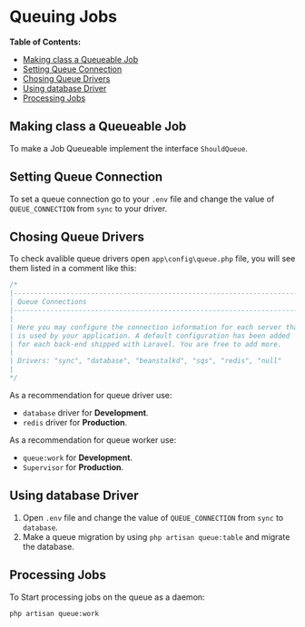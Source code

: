 # Queuing Jobs

**Table of Contents:**
* [Making class a Queueable Job](#making-class-a-queueable-job)
* [Setting Queue Connection](#setting-queue-connection)
* [Chosing Queue Drivers](#chosing-queue-drivers)
* [Using database Driver](#using-database-driver)
* [Processing Jobs](#processing-jobs)


## Making class a Queueable Job

To make a Job Queueable implement the interface `ShouldQueue`.


## Setting Queue Connection

To set a queue connection go to your `.env` file and change the value of `QUEUE_CONNECTION` from `sync` to your driver.


## Chosing Queue Drivers

To check avalible queue drivers open `app\config\queue.php` file, you will see them listed in a comment like this:

```php
/*
|--------------------------------------------------------------------------
| Queue Connections
|--------------------------------------------------------------------------
|
| Here you may configure the connection information for each server that
| is used by your application. A default configuration has been added
| for each back-end shipped with Laravel. You are free to add more.
|
| Drivers: "sync", "database", "beanstalkd", "sqs", "redis", "null"
|
*/
```

As a recommendation for queue driver use:
- `database` driver for **Development**.
- `redis` driver for **Production**.


As a recommendation for queue worker use:
- `queue:work` for **Development**.
- `Supervisor` for **Production**.


## Using database Driver

1. Open `.env` file and change the value of `QUEUE_CONNECTION` from `sync` to `database`.
2. Make a queue migration by using `php artisan queue:table` and migrate the database.


## Processing Jobs

To Start processing jobs on the queue as a daemon:

```
php artisan queue:work
```